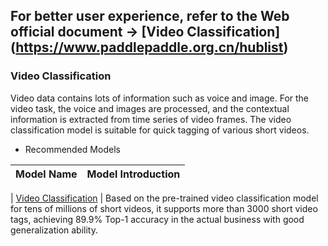 ## **For better user experience, refer to the Web official document ->  \[Video Classification](https://www.paddlepaddle.org.cn/hublist)**

### Video Classification

Video data contains lots of information such as voice and image. For the video task, the voice and images are processed, and the contextual information is extracted from time series of video frames. The video classification model is suitable for quick tagging of various short videos.

- Recommended Models

| Model Name                                             | Model Introduction                                         |
| ------------------------------------------------------------ | ------------------------------------------------------------ |

| [Video Classification](https://www.paddlepaddle.org.cn/hubdetail?name=videotag_tsn_lstm&en_category=VideoClassification) | Based on the pre-trained video classification model for tens of millions of short videos, it supports more than 3000 short video tags, achieving 89.9% Top-1 accuracy in the actual business with good generalization ability.
